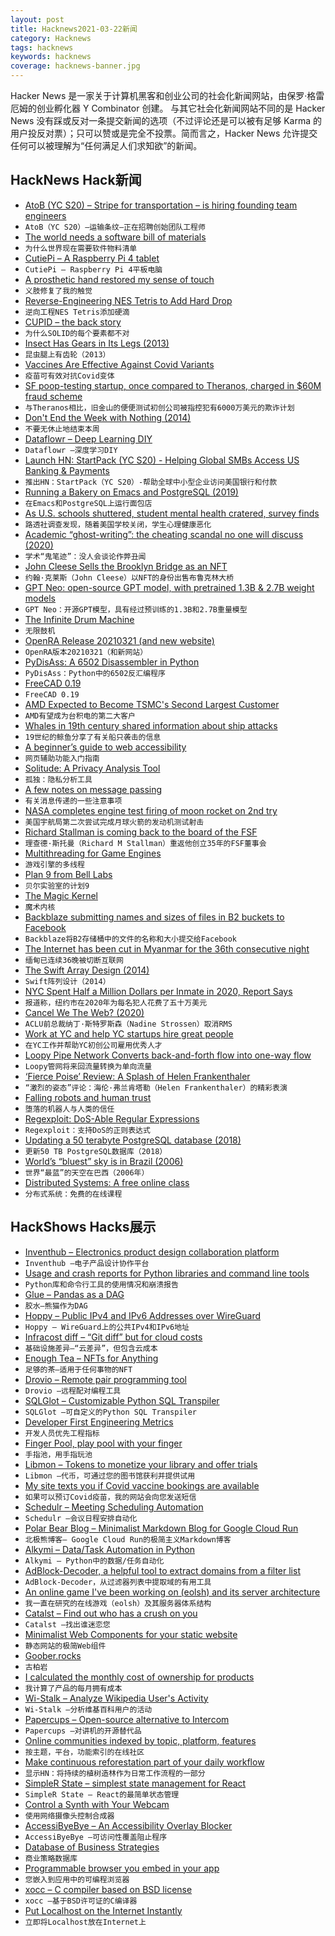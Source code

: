 ```yaml
---
layout: post
title: Hacknews2021-03-22新闻
category: Hacknews
tags: hacknews
keywords: hacknews
coverage: hacknews-banner.jpg
---
```


Hacker News 是一家关于计算机黑客和创业公司的社会化新闻网站，由保罗·格雷厄姆的创业孵化器 Y Combinator 创建。
与其它社会化新闻网站不同的是 Hacker News 没有踩或反对一条提交新闻的选项（不过评论还是可以被有足够 Karma 的用户投反对票）；只可以赞或是完全不投票。简而言之，Hacker News 允许提交任何可以被理解为“任何满足人们求知欲”的新闻。

## HackNews Hack新闻


- [AtoB (YC S20) – Stripe for transportation – is hiring founding team engineers](https://www.notion.so/atob/Founding-Team-Engineers-AtoB-1db448bd0b8c482db48857f04c7244cf)
- `AtoB（YC S20）–运输条纹–正在招聘创始团队工程师`
- [The world needs a software bill of materials](https://drrispens.medium.com/why-the-world-needs-a-software-bill-of-materials-now-5a565df65dff)
- `为什么世界现在需要软件物料清单`
- [CutiePi – A Raspberry Pi 4 tablet](https://cutiepi.io/)
- `CutiePi – Raspberry Pi 4平板电脑`
- [A prosthetic hand restored my sense of touch](https://www.bbc.co.uk/programmes/articles/10sYtpn79ZS91wy659gPZH3/a-prosthetic-hand-restored-my-sense-of-touch)
- `义肢修复了我的触觉`
- [Reverse-Engineering NES Tetris to Add Hard Drop](https://www.gridbugs.org/reverse-engineering-nes-tetris-to-add-hard-drop/)
- `逆向工程NES Tetris添加硬滴`
- [CUPID – the back story](https://dannorth.net/2021/03/16/cupid-the-back-story/)
- `为什么SOLID的每个要素都不对`
- [Insect Has Gears in Its Legs (2013)](https://www.nationalgeographic.com/science/article/this-insect-has-gears-in-its-legs)
- `昆虫腿上有齿轮（2013）`
- [Vaccines Are Effective Against Covid Variants](https://jamanetwork.com/journals/jama/fullarticle/2777898)
- `疫苗可有效对抗Covid变体`
- [SF poop-testing startup, once compared to Theranos, charged in $60M fraud scheme](https://www.sfgate.com/crime/article/ubiome-richman-apte-sec-filing-charges-fraud-16042042.php)
- `与Theranos相比，旧金山的便便测试初创公司被指控犯有6000万美元的欺诈计划`
- [Don't End the Week with Nothing (2014)](https://training.kalzumeus.com/newsletters/archive/do-not-end-the-week-with-nothing)
- `不要无休止地结束本周`
- [Dataflowr – Deep Learning DIY](https://dataflowr.github.io/website/)
- `Dataflowr –深度学习DIY`
- [Launch HN: StartPack (YC S20) - Helping Global SMBs Access US Banking & Payments](item?id=26531552)
- `推出HN：StartPack（YC S20）-帮助全球中小型企业访问美国银行和付款`
- [Running a Bakery on Emacs and PostgreSQL (2019)](https://bofh.org.uk/2019/02/25/baking-with-emacs/)
- `在Emacs和PostgreSQL上运行面包店`
- [As U.S. schools shuttered, student mental health cratered, survey finds](https://www.reuters.com/investigates/special-report/health-coronavirus-students/)
- `路透社调查发现，随着美国学校关闭，学生心理健康恶化`
- [Academic “ghost-writing”: the cheating scandal no one will discuss (2020)](https://logosnews.tech/-MJYdKMeuTakOZj7iq4d)
- `学术“鬼笔迹”：没人会谈论作弊丑闻`
- [John Cleese Sells the Brooklyn Bridge as an NFT](https://twitter.com/JohnCleese/status/1372944852325789704)
- `约翰·克莱斯（John Cleese）以NFT的身份出售布鲁克林大桥`
- [GPT Neo: open-source GPT model, with pretrained 1.3B & 2.7B weight models](https://github.com/EleutherAI/gpt-neo/)
- `GPT Neo：开源GPT模型，具有经过预训练的1.3B和2.7B重量模型`
- [The Infinite Drum Machine](https://experiments.withgoogle.com/ai/drum-machine/view)
- `无限鼓机`
- [OpenRA Release 20210321 (and new website)](https://www.openra.net/news/release-20210321/)
- `OpenRA版本20210321（和新网站）`
- [PyDisAss: A 6502 Disassembler in Python](https://www.awsm.de/blog/pydisass/)
- `PyDisAss：Python中的6502反汇编程序`
- [FreeCAD 0.19](https://wiki.freecadweb.org/Release_notes_0.19)
- `FreeCAD 0.19`
- [AMD Expected to Become TSMC's Second Largest Customer](https://www.tomshardware.com/news/amd-tsmc-second-largest-customer)
- `AMD有望成为台积电的第二大客户`
- [Whales in 19th century shared information about ship attacks](https://www.theguardian.com/environment/2021/mar/17/sperm-whales-in-19th-century-shared-ship-attack-information)
- `19世纪的鲸鱼分享了有关船只袭击的信息`
- [A beginner’s guide to web accessibility](https://bootcamp.uxdesign.cc/beginners-guide-to-web-accessibility-514644750b0f)
- `网页辅助功能入门指南`
- [Solitude: A Privacy Analysis Tool](https://github.com/nccgroup/solitude)
- `孤独：隐私分析工具`
- [A few notes on message passing](http://blog.erlang.org/message-passing/)
- `有关消息传递的一些注意事项`
- [NASA completes engine test firing of moon rocket on 2nd try](https://phys.org/news/2021-03-nasa-moon-rocket-2nd.html)
- `美国宇航局第二次尝试完成月球火箭的发动机测试射击`
- [Richard Stallman is coming back to the board of the FSF](http://techrights.org/2021/03/21/richard-stallman-is-coming-back-to-the-board-of-the-free-software-foundation-founded-by-himself-35-years-ago/)
- `理查德·斯托曼（Richard M Stallman）重返他创立35年的FSF董事会`
- [Multithreading for Game Engines](https://vkguide.dev/docs/extra-chapter/multithreading/)
- `游戏引擎的多线程`
- [Plan 9 from Bell Labs](https://github.com/0intro/plan9)
- `贝尔实验室的计划9`
- [The Magic Kernel](http://www.johncostella.com/magic/)
- `魔术内核`
- [Backblaze submitting names and sizes of files in B2 buckets to Facebook](https://twitter.com/Benjojo12/status/1373707799054712836)
- `Backblaze将B2存储桶中的文件的名称和大小提交给Facebook`
- [The Internet has been cut in Myanmar for the 36th consecutive night](https://twitter.com/netblocks/status/1373707854876663808)
- `缅甸已连续36晚被切断互联网`
- [The Swift Array Design (2014)](https://github.com/apple/swift/blob/main/docs/Arrays.rst)
- `Swift阵列设计（2014）`
- [NYC Spent Half a Million Dollars per Inmate in 2020, Report Says](https://www.bloomberg.com/news/articles/2021-03-10/nyc-spent-half-a-million-dollars-per-inmate-in-2020-report-says)
- `报道称，纽约市在2020年为每名犯人花费了五十万美元`
- [Cancel We The Web? (2020)](https://www.wetheweb.org/post/cancel-we-the-web)
- `ACLU前总裁纳丁·斯特罗斯森（Nadine Strossen）取消RMS`
- [Work at YC and help YC startups hire great people](https://www.ycombinator.com/companies/64/jobs/fK75gxxbq-product-engineer-work-at-a-startup)
- `在YC工作并帮助YC初创公司雇用优秀人才`
- [Loopy Pipe Network Converts back-and-forth flow into one-way flow](https://physics.aps.org/articles/v14/42)
- `Loopy管网将来回流量转换为单向流量`
- [‘Fierce Poise’ Review: A Splash of Helen Frankenthaler](https://www.wsj.com/articles/fierce-poise-review-a-splash-of-helen-frankenthaler-11616164764)
- `“激烈的姿态”评论：海伦·弗兰肯塔勒（Helen Frankenthaler）的精彩表演`
- [Falling robots and human trust](https://psyche.co/ideas/what-falling-robots-reveal-about-the-absurdity-of-human-trust)
- `堕落的机器人与人类的信任`
- [Regexploit: DoS-Able Regular Expressions](https://blog.doyensec.com/2021/03/11/regexploit.html)
- `Regexploit：支持DoS的正则表达式`
- [Updating a 50 terabyte PostgreSQL database (2018)](https://medium.com/adyen/updating-a-50-terabyte-postgresql-database-f64384b799e7)
- `更新50 TB PostgreSQL数据库（2018）`
- [World’s “bluest” sky is in Brazil (2006)](https://physicsworld.com/a/worlds-bluest-sky-revealed/)
- `世界“最蓝”的天空在巴西（2006年）`
- [Distributed Systems: A free online class](http://www.distributedsystemscourse.com/)
- `分布式系统：免费的在线课程`


## HackShows Hacks展示

- [ Inventhub – Electronics product design collaboration platform](https://inventhub.io)
- `Inventhub –电子产品设计协作平台`
- [ Usage and crash reports for Python libraries and command line tools](item?id=26508929)
- `Python库和命令行工具的使用情况和崩溃报告`
- [ Glue – Pandas as a DAG](https://gluedata.io/)
- `胶水–熊猫作为DAG`
- [ Hoppy – Public IPv4 and IPv6 Addresses over WireGuard](https://hoppy.network/)
- `Hoppy – WireGuard上的公共IPv4和IPv6地址`
- [ Infracost diff – “Git diff” but for cloud costs](https://github.com/infracost/infracost#show-diff-of-monthly-costs-between-current-and-planned-state)
- `基础设施差异–“云差异”，但包含云成本`
- [ Enough Tea – NFTs for Anything](https://enoughtea.makeworld.space/)
- `足够的茶–适用于任何事物的NFT`
- [ Drovio – Remote pair programming tool](https://www.drovio.com)
- `Drovio –远程配对编程工具`
- [ SQLGlot – Customizable Python SQL Transpiler](https://github.com/tobymao/sqlglot)
- `SQLGlot –可自定义的Python SQL Transpiler`
- [ Developer First Engineering Metrics](item?id=26517010)
- `开发人员优先工程指标`
- [ Finger Pool, play pool with your finger](https://github.com/victorqribeiro/fingerPool)
- `手指池，用手指玩池`
- [ Libmon – Tokens to monetize your library and offer trials](https://libmon.com/)
- `Libmon –代币，可通过您的图书馆获利并提供试用`
- [ My site texts you if Covid vaccine bookings are available](https://www.findacovid19vaccine.com/)
- `如果可以预订Covid疫苗，我的网站会向您发送短信`
- [ Schedulr – Meeting Scheduling Automation](https://getschedulr.com)
- `Schedulr –会议日程安排自动化`
- [ Polar Bear Blog – Minimalist Markdown Blog for Google Cloud Run](https://www.josephspurrier.com/polar-bear-blog)
- `北极熊博客– Google Cloud Run的极简主义Markdown博客`
- [ Alkymi – Data/Task Automation in Python](https://github.com/MathiasStokholm/alkymi)
- `Alkymi – Python中的数据/任务自动化`
- [ AdBlock-Decoder, a helpful tool to extract domains from a filter list](https://github.com/PyFunceble/adblock-decoder)
- `AdBlock-Decoder，从过滤器列表中提取域的有用工具`
- [ An online game I've been working on (eolsh) and its server architecture](https://www.youtube.com/watch?v=ofTuzQQJVGk)
- `我一直在研究的在线游戏（eolsh）及其服务器体系结构`
- [ Catalst – Find out who has a crush on you](https://catalst.net/)
- `Catalst –找出谁迷恋您`
- [ Minimalist Web Components for your static website](https://github.com/link-society/micro-web-component)
- `静态网站的极简Web组件`
- [ Goober.rocks](https://goober.rocks/)
- `古柏岩`
- [ I calculated the monthly cost of ownership for products](https://www.buyforlife.com/blog/4uhb6sIJD7aQLx2nJMt9b3/calculating-the-cost-of-ownership-for-products)
- `我计算了产品的每月拥有成本`
- [ Wi-Stalk – Analyze Wikipedia User's Activity](https://github.com/altilunium/wistalk)
- `Wi-Stalk –分析维基百科用户的活动`
- [ Papercups – Open-source alternative to Intercom](https://papercups.io/)
- `Papercups –对讲机的开源替代品`
- [ Online communities indexed by topic, platform, features](https://thehiveindex.com/#/)
- `按主题，平台，功能索引的在线社区`
- [ Make continuous reforestation part of your daily workflow](https://github.com/protontypes/continuous-reforestation)
- `显示HN：将持续的植树造林作为日常工作流程的一部分`
- [ SimpleR State – simplest state management for React](https://github.com/arnelenero/simpler-state)
- `SimpleR State – React的最简单状态管理`
- [ Control a Synth with Your Webcam](https://synth.simonoswald.xyz)
- `使用网络摄像头控制合成器`
- [ AccessiByeBye – An Accessibility Overlay Blocker](https://www.accessibyebye.org/)
- `AccessiByeBye –可访问性覆盖阻止程序`
- [ Database of Business Strategies](https://growthhunt.co/strategies)
- `商业策略数据库`
- [ Programmable browser you embed in your app](https://isolation.site/)
- `您嵌入到应用中的可编程浏览器`
- [ xocc – C compiler based on BSD license](item?id=26529399)
- `xocc –基于BSD许可证的C编译器`
- [ Put Localhost on the Internet Instantly](https://localhost.run/)
- `立即将Localhost放在Internet上`

